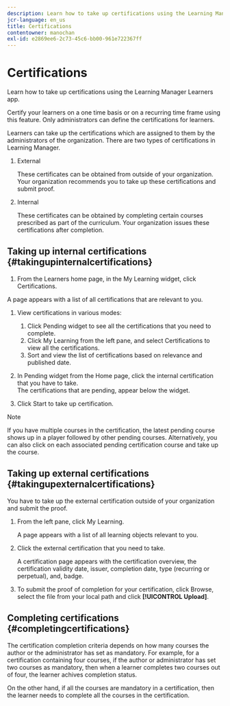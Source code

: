```yaml
---
description: Learn how to take up certifications using the Learning Manager Learners app.
jcr-language: en_us
title: Certifications
contentowner: manochan
exl-id: e2869ee6-2c73-45c6-bb00-961e722367ff
---
```

# Certifications

Learn how to take up certifications using the Learning Manager Learners app.

Certify your learners on a one time basis or on a recurring time frame using this feature. Only administrators can define the certifications for learners.

Learners can take up the certifications which are assigned to them by the administrators of the organization. There are two types of certifications in Learning Manager.

1. External  

   These certificates can be obtained from outside of your organization. Your organization recommends you to take up these certifications and submit proof.

1. Internal  

   These certificates can be obtained by completing certain courses prescribed as part of the curriculum. Your organization issues these certifications after completion.

## Taking up internal certifications {#takingupinternalcertifications}

1. From the Learners home page, in the My Learning widget, click Certifications.

A page appears with a list of all certifications that are relevant to you. 

1. View certifications in various modes:

   1. Click Pending widget to see all the certifications that you need to complete.
   1. Click My Learning from the left pane, and select Certifications to view all the certifications.  
   1. Sort and view the list of certifications based on relevance and published date.

1. In Pending widget from the Home page, click the internal certification that you have to take.  
   The certifications that are pending, appear below the widget.  

1. Click Start to take up certification.

>[!NOTE]
>
>If you have multiple courses in the certification, the latest pending course shows up in a player followed by other pending courses. Alternatively, you can also click on each associated pending certification course and take up the course.

## Taking up external certifications {#takingupexternalcertifications}

You have to take up the external certification outside of your organization and submit the proof.

1. From the left pane, click My Learning.  

   A page appears with a list of all learning objects relevant to you.

1. Click the external certification that you need to take.  

   A certification page appears with the certification overview, the certification validity date, issuer, completion date, type (recurring or perpetual), and, badge.

1. To submit the proof of completion for your certification, click Browse, select the file from your local path and click **[!UICONTROL Upload]**.

## Completing certifications {#completingcertifications}

The certification completion criteria depends on how many courses the author or the administrator has set as mandatory. For example, for a certification containing four courses, if the author or administrator has set two courses as mandatory, then when a learner completes two courses out of four, the learner achives completion status.

On the other hand, if all the courses are mandatory in a certification, then the learner needs to complete all the courses in the certification.
